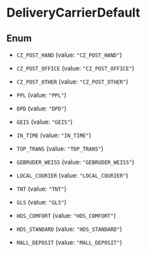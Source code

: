 

# DeliveryCarrierDefault

## Enum


* `CZ_POST_HAND` (value: `"CZ_POST_HAND"`)

* `CZ_POST_OFFICE` (value: `"CZ_POST_OFFICE"`)

* `CZ_POST_OTHER` (value: `"CZ_POST_OTHER"`)

* `PPL` (value: `"PPL"`)

* `DPD` (value: `"DPD"`)

* `GEIS` (value: `"GEIS"`)

* `IN_TIME` (value: `"IN_TIME"`)

* `TOP_TRANS` (value: `"TOP_TRANS"`)

* `GEBRUDER_WEISS` (value: `"GEBRUDER_WEISS"`)

* `LOCAL_COURIER` (value: `"LOCAL_COURIER"`)

* `TNT` (value: `"TNT"`)

* `GLS` (value: `"GLS"`)

* `HDS_COMFORT` (value: `"HDS_COMFORT"`)

* `HDS_STANDARD` (value: `"HDS_STANDARD"`)

* `MALL_DEPOSIT` (value: `"MALL_DEPOSIT"`)



